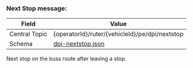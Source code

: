 ### Next Stop message:
| Field         | Value                                                 |
|---------------|-------------------------------------------------------|
| Central Topic | {operatorId}/ruter/{vehicleId}/pe/dpi/nextstop        |
| Schema        | [ dpi-nextstop.json ](json-schemas/dpi-nextstop.json) |

Next stop on the buss route after leaving a stop.